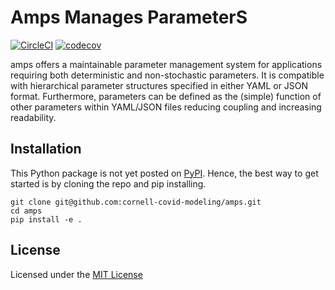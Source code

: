 # Amps Manages ParameterS

[![CircleCI](https://circleci.com/gh/cornell-covid-modeling/amps/tree/master.svg?style=shield&circle-token=185a488c312ed92d2a98ed28060f8c985ec6b57e)](https://circleci.com/gh/cornell-covid-modeling/amps/tree/master)
[![codecov](https://codecov.io/gh/cornell-covid-modeling/amps/branch/master/graph/badge.svg?token=QMJ2E54YPL)](https://codecov.io/gh/cornell-covid-modeling/amps)

amps offers a maintainable parameter management system for applications
requiring both deterministic and non-stochastic parameters. It is compatible
with hierarchical parameter structures specified in either YAML or JSON format.
Furthermore, parameters can be defined as the (simple) function of other
parameters within YAML/JSON files reducing coupling and increasing readability.

## Installation

This Python package is not yet posted on [PyPI](https://pypi.org). Hence,
the best way to get started is by cloning the repo and pip installing.

```
git clone git@github.com:cornell-covid-modeling/amps.git
cd amps
pip install -e .
```

## License

Licensed under the [MIT License](https://choosealicense.com/licenses/mit/)